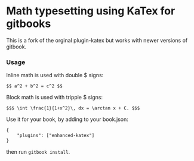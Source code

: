 Math typesetting using KaTex for gitbooks
==============

This is a fork of the orginal plugin-katex but works with newer versions of gitbook.

### Usage

Inline math is used with double $ signs: 
```
$$ a^2 + b^2 = c^2 $$
```

Block math is used with tripple $ signs: 
```
$$$ \int \frac{1}{1+x^2}\, dx = \arctan x + C. $$$
```

Use it for your book, by adding to your book.json:

```
{
    "plugins": ["enhanced-katex"]
}
```

then run `gitbook install`.

